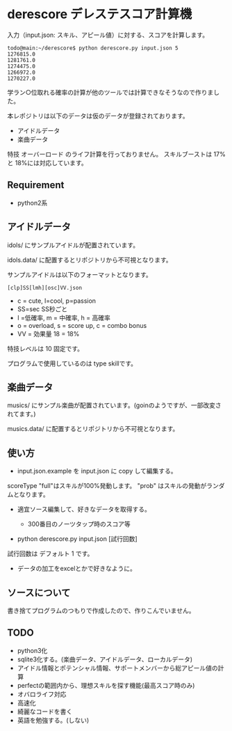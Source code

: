 # derescore デレステスコア計算機

入力（input.json: スキル、アピール値）に対する、スコアを計算します。

```
todo@main:~/derescore$ python derescore.py input.json 5
1276815.0
1281761.0
1274475.0
1266972.0
1270227.0
```

学ラン○位取れる確率の計算が他のツールでは計算できなそうなので作りました。

本レポジトリは以下のデータは仮のデータが登録されております。

* アイドルデータ
* 楽曲データ

特技 オーバーロード のライフ計算を行っておりません。
スキルブーストは 17% と 18%には対応しています。

## Requirement

* python2系

## アイドルデータ

idols/ にサンプルアイドルが配置されています。

idols.data/ に配置するとリポジトリから不可視となります。

サンプルアイドルは以下のフォーマットとなります。

```
[clp]SS[lmh][osc]VV.json
```

* c = cute, l=cool, p=passion
* SS=sec SS秒ごと
* l =低確率, m = 中確率, h = 高確率
* o = overload, s = score up, c = combo bonus
* VV = 効果量 18 = 18%

特技レベルは 10 固定です。

プログラムで使用しているのは type  skillです。

## 楽曲データ

musics/ にサンプル楽曲が配置されています。(goinのようですが、一部改変されてます。)

musics.data/ に配置するとリポジトリから不可視となります。

## 使い方

* input.json.example を input.json に copy して編集する。

scoreType "full"はスキルが100%発動します。
"prob" はスキルの発動がランダムとなります。

* 適宜ソース編集して、好きなデータを取得する。
    * 300番目のノーツタップ時のスコア等

* python derescore.py input.json [試行回数]

試行回数は デフォルト 1 です。

* データの加工をexcelとかで好きなように。

## ソースについて

書き捨てプログラムのつもりで作成したので、作りこんでいません。

## TODO

* python3化
* sqlite3化する。(楽曲データ、アイドルデータ、ローカルデータ)
* アイドル情報とポテンシャル情報、サポートメンバーから総アピール値の計算
* perfectの範囲内から、理想スキルを探す機能(最高スコア時のみ)
* オバロライフ対応
* 高速化
* 綺麗なコードを書く
* 英語を勉強する。(しない)
